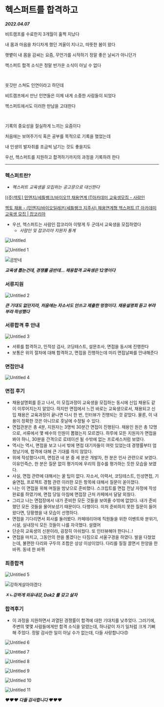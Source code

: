 # 헥스퍼트를 합격하고

***2022.04.07***

비트캠프를 수료한지 3개월이 훌쩍 지났다

내 몸과 마음을 차디차게 했던 겨울이 지나고, 따뜻한 봄이 왔다

햇볕이 내 몸을 감싸는 요즘, 무언가를 시작하기 정말 좋은 날씨가 아니던가

헥스퍼트 합격 소식은 정말 반가운 소식이 아닐 수 없다

<br>

옷깃만 스쳐도 인연이라고 하던데

비트캠프에서 만난 인연들은 이제 내게 소중한 사람들이 되었다

헥스퍼트에서도 이러한 만남을 고대한다

<br>

기록의 중요성을 절실하게 느끼는 요즘이다

처음에는 보여주기식 혹은 공부를 목적으로 기록을 했었는데

내 인생의 발자취를 조금씩 남기는 것도 좋을지도

우선, 헥스퍼트를 지원하고 합격하기까지의 과정을 기록하려 한다

--- 

### 헥스퍼트란?

- *헥스퍼트 교육생을 모집하는 공고문으로 대신한다*

[[(주)헥토] 민앤지/세틀뱅크/바이오11 채용연계 IT아카데미 교육생모집 - 사람인](https://www.saramin.co.kr/zf_user/jobs/relay/view?isMypage=no&rec_idx=42519821&recommend_ids=eJxNj8kVw0AMQqvJHaH9nELcfxcZ2%2FHIxw8InozuYNdRlE9%2B7YWHXYJqF%2BIouX3LSnD5fSHpmRzXSRl0b2Xu8OC%2F28qd%2Btr2UOy4JuLdTajVRrFW84U4EV6y2rertg4G14qoTbglOh8kJPIKP1X0niEzIDFViFLu28Hnpyi%2FhR9c2ks7&view_type=search&searchword=%EC%9E%90%EB%B0%94+%EC%9D%80%ED%96%89&searchType=search&gz=1&t_ref_content=generic&t_ref=search&paid_fl=n#seq=0)

[헥토 채용 - (민앤지/바이오일레븐/세틀뱅크 지주사) 채용연계형 헥스퍼트 IT 아카데미 교육생 모집 | 잡코리아](https://www.jobkorea.co.kr/Recruit/GI_Read/37689316?Oem_Code=C1&PageGbn=ST)

- 우선, 헥스퍼트는 사람인 잡코리아 이렇게 두 군데서 교육생을 모집하였다
    - *사람인 및 잡코리아 지원자 통계*
  
![Untitled](https://user-images.githubusercontent.com/80089860/162188236-7fc9275d-5abd-4e9d-8e01-e4329835d9bb.png)

![Untitled 1](https://user-images.githubusercontent.com/80089860/162188241-f6f3c67a-8248-4798-bd09-463876e9f5cd.png)

![곰받네](https://user-images.githubusercontent.com/80089860/162188259-97b0e20d-c7b5-4f6e-a602-21264984dbb2.jpg)

***교육생 뽑는건데, 경쟁률 곰반데... 채용합격 교육생은 12명이다***

### 서류지원

![Untitled 2](https://user-images.githubusercontent.com/80089860/162188284-92f3b154-5541-4db8-a2bd-f891d5786abe.png)

***큰 기대도 없던지라, 처음에는 자소서도 안쓰고 제출한 멍청이다. 채용설명회 듣고 부랴부랴 작성했다***

### 서류합격 후 안내

![Untitled 3](https://user-images.githubusercontent.com/80089860/162188318-cb584cc2-0eca-4252-95e5-e32a5b02b789.png)

- 서류를 합격하고, 인적성 검사, 코딩테스트, 설문조사, 면접을 동시에 진행한다
- 보통은 위의 절차에 대해 합격하고, 면접을 진행하는데 미리 면접날짜를 안내해준다

### 면접안내

![Untitled 4](https://user-images.githubusercontent.com/80089860/162188353-96d9d3a8-5aae-4180-950b-5629fec86ce8.png)

### 면접 후기

- 채용설명회를 듣고 나서, 이 모집과정이 교육생을 모집하는 동시에 신입 채용도 같이 이루어지는지 알았다. 하지만 면접에서 느낀 바로는 교육생으로서, 채용되고 신입 채용은 교육과정이 끝나면 다시 한 번, 인터뷰가 진행되는 것 같았다. 물론, 이 내용이 정확한 것은 아니므로 훗날에 수정될 수 있다.
- 면접관분은 총 4분, 지원자는 3명씩 30분간 면접이 진행된다. 채용인 원은 총 12명으로, 서류에서 몇 배수의 인원이 뽑혔는지 모르겠다. 하루에 모든 지원자가 면접을 봐야 하니, 30분을 간격으로 로테이션 될 수밖에 없는 프로세스처럼 보였다.
- 역시는 역시, 면접을 보고 나서 밖에 면접 대기자들이 여럿 있었는데 경쟁률부터 엄청났기에, 합격에 대해 큰 기대를 하지 않았다.
- 위에 작성했다시피, 면접관 네 분 중 세 분은 개발자, 한 분은 인사 관련으로 보였다. 이유인즉슨, 한 분은 질문 없이 평가지에 우리의 점수를 평가하는 듯한 모습을 보였다.
- 사실, 면접 관련에 대해서는 꿀 팁이 없다. 자소서, 이력서, 코딩테스트, 인성면접, 기술면접, 프로젝트 경험 관련 이러한 모든 항목에 대해서 질문이 쏟아졌다.
- 나는 이 면접을 위해 며칠을 밤낮으로 준비했다. 스크립트를 면접 전날 자정에 작성완료를 하였기에, 면접 당일 아침에 면접장 근처 카페에서 달달 외웠다.
- 그리고 나는 면접장에서 내가 준비한 모든 것들을 보여줄 수밖에 없었다. 내가 준비했던 모든 것들을 물어보셨기 때문이다. 다행이다. 미처 준비하지 못한 질문이 들어왔다면, 당황했을 내 모습이 선명하다.
- 면접을 기다리면서 회사를 둘러봤다. 카페테리아에 직원들을 위한 이벤트와 분위기, 시설, 실내장식 모든 것들이 나를 자극했다. 설렜어
- 단순히 교육생의 신분이라, 굉장히 아쉬웠다. 또 인터뷰해야 한다니..!
- 면접을 마치고, 그동안의 한을 풀겠다는 다짐으로 서울구경을 하였다. 발을 다쳤었는데, 불편한 다리와 구두의 조합은 상상 이상이었다. 다리를 질질 끌면서 한양을 한 바퀴. 동네 한 바퀴

### 최종합격

![Untitled 5](https://user-images.githubusercontent.com/80089860/162188381-411e8b62-8665-4417-a37d-e4c208f1d12f.png)

![강하게살아야겠다](https://user-images.githubusercontent.com/80089860/162188401-a37c670d-26bf-47db-9099-f1a11daef52a.jpg)

***ㅈㄴ강하게 외유내강, Dok2 를 갖고 살자***

### 합격후기

- 이 과정을 지원하면서 과열된 경쟁률이 합격에 대한 기대치를 낮추었다. 
그러기에, 주변의 몇몇 사람들에게만 합격 소식을 알렸는데, 하나같이 자기 일처럼 크게 기뻐해 주었다. 정말 감사한 일이 아닐 수가 없는데, 다들 사랑합니다😍

![Untitled 6](https://user-images.githubusercontent.com/80089860/162188506-7e3a966b-c212-4a3e-9dac-3e42fad4ac9b.png)

![Untitled 7](https://user-images.githubusercontent.com/80089860/162188523-a2d650ae-57fe-455a-9729-3a1bb69c65a7.png)

![Untitled 8](https://user-images.githubusercontent.com/80089860/162188544-b94a5948-2405-463e-9815-90baa834b7c9.png)

![Untitled 9](https://user-images.githubusercontent.com/80089860/162188555-e8731746-33c2-49f3-934b-5cccb62666df.png)

![Untitled 10](https://user-images.githubusercontent.com/80089860/162188566-1ac05ff6-3364-4cb8-8832-466e0dbd6aab.png)

![Untitled 11](https://user-images.githubusercontent.com/80089860/162188572-e1a5a3fe-bb58-4175-9c8d-409d20dc3b3a.png)

***❤️❤️❤️ 다들 감사합니다 ❤️❤️❤️***
